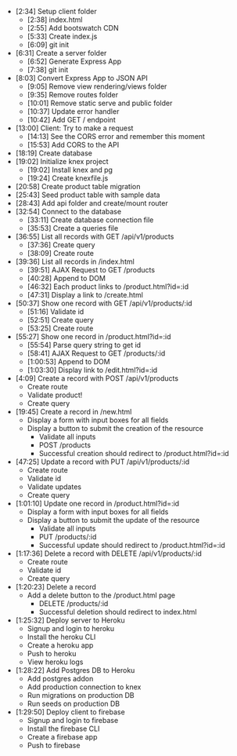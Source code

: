 * [2:34] Setup client folder
  * [2:38] index.html
  * [2:55] Add bootswatch CDN
  * [5:33] Create index.js
  * [6:09] git init
* [6:31] Create a server folder
  * [6:52] Generate Express App
  * [7:38] git init
* [8:03] Convert Express App to JSON API
  * [9:05] Remove view rendering/views folder
  * [9:35] Remove routes folder
  * [10:01] Remove static serve and public folder
  * [10:37] Update error handler
  * [10:42] Add GET / endpoint
* [13:00] Client: Try to make a request
  * [14:13] See the CORS error and remember this moment
  * [15:53] Add CORS to the API
* [18:19] Create database
* [19:02] Initialize knex project
  * [19:02] Install knex and pg
  * [19:24] Create knexfile.js
* [20:58] Create product table migration
* [25:43] Seed product table with sample data
* [28:43] Add api folder and create/mount router
* [32:54] Connect to the database
  * [33:11] Create database connection file
  * [35:53] Create a queries file
* [36:55] List all records with GET /api/v1/products
  * [37:36] Create query
  * [38:09] Create route
* [39:36] List all records in /index.html
  * [39:51] AJAX Request to GET /products
  * [40:28] Append to DOM
  * [46:32] Each product links to /product.html?id=:id
  * [47:31] Display a link to /create.html
* [50:37] Show one record with GET /api/v1/products/:id
  * [51:16] Validate id
  * [52:51] Create query
  * [53:25] Create route
* [55:27] Show one record in /product.html?id=:id
  * [55:54] Parse query string to get id
  * [58:41] AJAX Request to GET /products/:id
  * [1:00:53] Append to DOM
  * [1:03:30] Display link to /edit.html?id=:id
* [4:09] Create a record with POST /api/v1/products
  * Create route
  * Validate product!
  * Create query
* [19:45] Create a record in /new.html
  * Display a form with input boxes for all fields
  * Display a button to submit the creation of the resource
    * Validate all inputs
    * POST /products
    * Successful creation should redirect to /product.html?id=:id
* [47:25] Update a record with PUT /api/v1/products/:id
  * Create route
  * Validate id
  * Validate updates
  * Create query
* [1:01:10] Update one record in /product.html?id=:id
  * Display a form with input boxes for all fields
  * Display a button to submit the update of the resource
    * Validate all inputs
    * PUT /products/:id
    * Successful update should redirect to /product.html?id=:id
* [1:17:36] Delete a record with DELETE /api/v1/products/:id
  * Create route
  * Validate id
  * Create query
* [1:20:23] Delete a record
  * Add a delete button to the /product.html page
    * DELETE /products/:id
    * Successful deletion should redirect to index.html
* [1:25:32] Deploy server to Heroku
  * Signup and login to heroku
  * Install the heroku CLI
  * Create a heroku app
  * Push to heroku
  * View heroku logs
* [1:28:22] Add Postgres DB to Heroku
  * Add postgres addon
  * Add production connection to knex
  * Run migrations on production DB
  * Run seeds on production DB
* [1:29:50] Deploy client to firebase
  * Signup and login to firebase
  * Install the firebase CLI
  * Create a firebase app
  * Push to firebase
